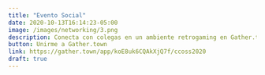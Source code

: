 ```yaml
---
title: "Evento Social"
date: 2020-10-13T16:14:23-05:00
image: /images/networking/3.png
description: Conecta con colegas en un ambiente retrogaming en Gather.town el martes 20 de Octubre, 20:00hrs (GMT -5).
button: Unirme a Gather.town
link: https://gather.town/app/koE8uk6CQAkXjQ7f/ccoss2020
draft: true
---
```



